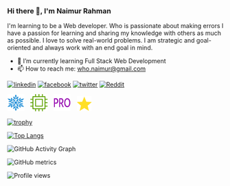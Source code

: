 ### Hi there 👋, I'm Naimur Rahman
I'm learning to be a Web developer. Who is passionate about making errors I have a passion for learning and sharing my knowledge with others as much as possible. I love to solve real-world problems. I am strategic and goal-oriented and always work with an end goal in mind.

- 🌱 I’m currently learning Full Stack Web Development 
- 📫 How to reach me: who.naimur@gmail.com 


[<img src='https://cdn.jsdelivr.net/npm/simple-icons@3.0.1/icons/linkedin.svg' alt='linkedin' height='40'>](https://www.linkedin.com/in/inaimur/)  [<img src='https://cdn.jsdelivr.net/npm/simple-icons@3.0.1/icons/facebook.svg' alt='facebook' height='40'>](https://www.facebook.com/N4imUR)  [<img src='https://cdn.jsdelivr.net/npm/simple-icons@3.0.1/icons/twitter.svg' alt='twitter' height='40'>](https://twitter.com/i_naimur)  [<img src='https://cdn.jsdelivr.net/npm/simple-icons@3.0.1/icons/reddit.svg' alt='Reddit' height='40'>](https://www.reddit.com/user/inaimur)  


<a href='https://archiveprogram.github.com/'><img src='https://raw.githubusercontent.com/acervenky/animated-github-badges/master/assets/acbadge.gif' width='40' height='40'></a> <a href='https://docs.github.com/en/developers'><img src='https://raw.githubusercontent.com/acervenky/animated-github-badges/master/assets/devbadge.gif' width='40' height='40'></a> <a href='https://github.com/pricing'><img src='https://raw.githubusercontent.com/acervenky/animated-github-badges/master/assets/pro.gif' width='40' height='40'></a> <a href='https://stars.github.com/'><img src='https://raw.githubusercontent.com/acervenky/animated-github-badges/master/assets/starbadge.gif' width='35' height='35'></a> 

[![trophy](https://github-profile-trophy.vercel.app/?username=inaimur)](https://github.com/ryo-ma/github-profile-trophy)

[![Top Langs](https://github-readme-stats.vercel.app/api/top-langs/?username=inaimur)](https://github.com/anuraghazra/github-readme-stats)

![GitHub Activity Graph](https://activity-graph.herokuapp.com/graph?username=inaimur)  

![GitHub metrics](https://metrics.lecoq.io/inaimur)  

![Profile views](https://gpvc.arturio.dev/inaimur)  
